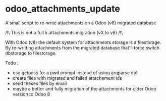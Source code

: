 odoo_attachments_update
=======================

A small script to re-write attachments on a Odoo (v8) migrated database

/!\ This is not a full ir.attachments migration (vX to v8) /!\

With Odoo (v8) the default system for attachments storage is a filestorage.
By re-writting attachments from the migrated database that'll force switch dbstorage to filestorage.


Todo :
 - use getpass for a pwd prompt instead of using argparse opt
 - create files with migrated and failed attachement ids
 - send theses files by email
 - maybe a better and fully migration of the attachments for older Odoo version to Odoo 8
